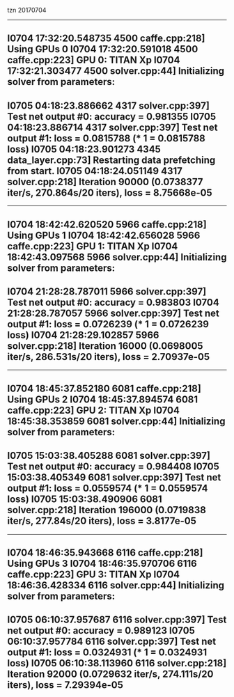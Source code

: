 tzn 20170704

<!-- 0bs256	max_iter = 200000, stepsize = 50000, base_lr = 0.001 -->
---------------------------------------------------------------------------------------
I0704 17:32:20.548735  4500 caffe.cpp:218] Using GPUs 0
I0704 17:32:20.591018  4500 caffe.cpp:223] GPU 0: TITAN Xp
I0704 17:32:21.303477  4500 solver.cpp:44] Initializing solver from parameters: 
----------
I0705 04:18:23.886662  4317 solver.cpp:397]     Test net output #0: accuracy = 0.981355
I0705 04:18:23.886714  4317 solver.cpp:397]     Test net output #1: loss = 0.0815788 (* 1 = 0.0815788 loss)
I0705 04:18:23.901273  4345 data_layer.cpp:73] Restarting data prefetching from start.
I0705 04:18:24.051149  4317 solver.cpp:218] Iteration 90000 (0.0738377 iter/s, 270.864s/20 iters), loss = 8.75668e-05
---------------------------------------------------------------------------------------


<!-- 1bs512  max_iter = 200000, stepsize = 50000, base_lr = 0.001 -->
---------------------------------------------------------------------------------------
I0704 18:42:42.620520  5966 caffe.cpp:218] Using GPUs 1
I0704 18:42:42.656028  5966 caffe.cpp:223] GPU 1: TITAN Xp
I0704 18:42:43.097568  5966 solver.cpp:44] Initializing solver from parameters: 
---------------
I0704 21:28:28.787011  5966 solver.cpp:397]     Test net output #0: accuracy = 0.983803
I0704 21:28:28.787057  5966 solver.cpp:397]     Test net output #1: loss = 0.0726239 (* 1 = 0.0726239 loss)
I0704 21:28:29.102857  5966 solver.cpp:218] Iteration 16000 (0.0698005 iter/s, 286.531s/20 iters), loss = 2.70937e-05
---------------------------------------------------------------------------------------

<!-- 2bs128 max_iter = 400000, stepsize = 100000, base_lr = 0.001 -->
---------------------------------------------------------------------------------------
I0704 18:45:37.852180  6081 caffe.cpp:218] Using GPUs 2
I0704 18:45:37.894574  6081 caffe.cpp:223] GPU 2: TITAN Xp
I0704 18:45:38.353859  6081 solver.cpp:44] Initializing solver from parameters: 
---------------
I0705 15:03:38.405288  6081 solver.cpp:397]     Test net output #0: accuracy = 0.984408
I0705 15:03:38.405349  6081 solver.cpp:397]     Test net output #1: loss = 0.0559574 (* 1 = 0.0559574 loss)
I0705 15:03:38.490906  6081 solver.cpp:218] Iteration 196000 (0.0719838 iter/s, 277.84s/20 iters), loss = 3.8177e-05
---------------------------------------------------------------------------------------

<!-- 3bs64 max_iter = 400000, stepsize = 100000, base_lr = 0.001 -->
---------------------------------------------------------------------------------------
I0704 18:46:35.943668  6116 caffe.cpp:218] Using GPUs 3
I0704 18:46:35.970706  6116 caffe.cpp:223] GPU 3: TITAN Xp
I0704 18:46:36.428334  6116 solver.cpp:44] Initializing solver from parameters: 
---------------
I0705 06:10:37.957687  6116 solver.cpp:397]     Test net output #0: accuracy = 0.989123
I0705 06:10:37.957784  6116 solver.cpp:397]     Test net output #1: loss = 0.0324931 (* 1 = 0.0324931 loss)
I0705 06:10:38.113960  6116 solver.cpp:218] Iteration 92000 (0.0729632 iter/s, 274.111s/20 iters), loss = 7.29394e-05
---------------------------------------------------------------------------------------
